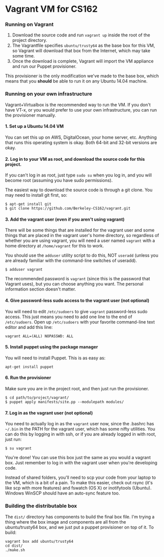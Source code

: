 Vagrant VM for CS162
====================

### Running on Vagrant

1. Download the source code and run `vagrant up` inside the root of the project
   directory.
1. The Vagrantfile specifies `ubuntu/trusty64` as the base box for this VM, so
   Vagrant will download that box from the Internet, which may take some time.
1. Once the download is complete, Vagrant will import the VM appliance and run
   our Puppet provisioner.

This provisioner is the only modification we've made to the base box, which
means that you **should** be able to run it on any Ubuntu 14.04 machine.

### Running on your own infrastructure

Vagrant+Virtualbox is the recommended way to run the VM. If you don't have VT-x,
or you would prefer to use your own infrastructure, you can run the provisioner
manually.

#### 1. Set up a Ubuntu 14.04 VM

You can set this up on AWS, DigitalOcean, your home server, etc. Anything that
runs this operating system is okay. Both 64-bit and 32-bit versions are okay.

#### 2. Log in to your VM as root, and download the source code for this project.

If you can't log in as root, just type `sudo su` when you log in, and you will
become root (assuming you have sudo permissions).

The easiest way to download the source code is through a git clone. You may need
to install git first, so:

```shell
$ apt-get install git
$ git clone https://github.com/Berkeley-CS162/vagrant.git
```

#### 3. Add the vagrant user (even if you aren't using vagrant)

There will be some things that are installed for the vagrant user and some
things that are placed in the vagrant user's home directory, so regardless of
whether you are using vagrant, you will need a user named `vagrant` with a home
directory at `/home/vagrant` for this to work.

You should use the `adduser` utility script to do this, NOT `useradd` (unless
you are already familiar with the command-line switches of useradd).

```shell
$ adduser vagrant
```

The recommended password is `vagrant` (since this is the password that Vagrant
uses), but you can choose anything you want. The personal information section
doesn't matter.

#### 4. Give password-less sudo access to the vagrant user (not optional)

You will need to edit `/etc/sudoers` to give `vagrant` password-less sudo
access. This just means you need to add one line to the end of `/etc/sudoers`.
Open up `/etc/sudoers` with your favorite command-line text editor and add this
line:

```
vagrant ALL=(ALL) NOPASSWD: ALL
```

#### 5. Install puppet using the package manager

You will need to install Puppet. This is as easy as:

```shell
apt-get install puppet
```

#### 6. Run the provisioner

Make sure you are in the project root, and then just run the provisioner.

```shell
$ cd path/to/project/vagrant/
$ puppet apply manifests/site.pp --modulepath modules/
```

#### 7. Log in as the vagrant user (not optional)

You need to actually log in as the `vagrant` user now, since the .bashrc has
`~/.bin` in the PATH for the vagrant user, which has some nifty utilities. You
can do this by logging in with ssh, or if you are already logged in with root,
just run:

```
$ su vagrant
```

You're done! You can use this box just the same as you would a vagrant box. Just
remember to log in with the vagrant user when you're developing code.

Instead of shared folders, you'll need to scp your code from your laptop to the
VM, which is a bit of a pain. To make this easier, check out rsync (it's like
scp with more features) and fswatch (OS X) or inotifytools (Ubuntu). Windows
WinSCP should have an auto-sync feature too.

### Building the distributable box

The `dist/` directory has components to build the final box file. I'm trying a
thing where the box image and components are all from the ubuntu/trusty64 box,
and we just put a puppet provisioner on top of it. To build:

    vagrant box add ubuntu/trusty64
    cd dist/
    ./make.sh

